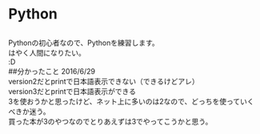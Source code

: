 # Python

##
Pythonの初心者なので、Pythonを練習します。  
はやく人間になりたい。  
:D  
##分かったこと
2016/6/29  
version2だとprintで日本語表示できない（できるけどアレ）  
version3だとprintで日本語表示ができる  
3を使おうかと思ったけど、ネット上に多いのは2なので、どっちを使っていくべきか迷う。  
買った本が3のやつなのでとりあえずは3でやってこうかと思う。  